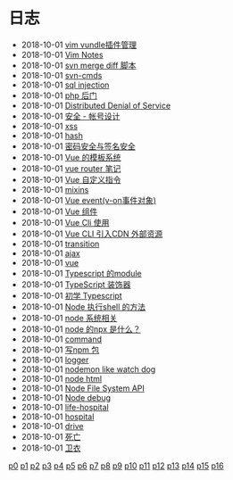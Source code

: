 # 日志
- 2018-10-01 [vim vundle插件管理](/b/vim/2013-2-2-vim-vundle) 
- 2018-10-01 [Vim Notes](/b/vim/2013-12-28-vim-notes) 
- 2018-10-01 [svn merge diff 脚本](/b/svn/svn-merge-sh) 
- 2018-10-01 [svn-cmds](/b/svn/svn-cmds) 
- 2018-10-01 [sql injection](/b/sec/security-sql) 
- 2018-10-01 [php 后门](/b/sec/security-php) 
- 2018-10-01 [Distributed Denial of Service](/b/sec/security-ddos) 
- 2018-10-01 [安全 - 帐号设计](/b/sec/security-account) 
- 2018-10-01 [xss](/b/sec/sec-xss) 
- 2018-10-01 [hash](/b/sec/sec-hash) 
- 2018-10-01 [密码安全与签名安全](/b/sec/sec-cryptography) 
- 2018-10-01 [Vue 的模板系统](/b/ria/vue-tpl) 
- 2018-10-01 [vue router 笔记](/b/ria/vue-route) 
- 2018-10-01 [Vue 自定义指令](/b/ria/vue-project) 
- 2018-10-01 [mixins](/b/ria/vue-ins-mixins) 
- 2018-10-01 [Vue event(v-on事件对象)](/b/ria/vue-event) 
- 2018-10-01 [Vue 组件](/b/ria/vue-component) 
- 2018-10-01 [Vue Cli 使用](/b/ria/vue-cli) 
- 2018-10-01 [Vue CLI 引入CDN 外部资源](/b/ria/vue-cli-cdn) 
- 2018-10-01 [transition](/b/ria/vue-animation) 
- 2018-10-01 [ajax](/b/ria/vue-ajax) 
- 2018-10-01 [vue](/b/ria/vue-) 
- 2018-10-01 [Typescript 的module](/b/ria/ts-module) 
- 2018-10-01 [TypeScript 装饰器](/b/ria/ts-decorator) 
- 2018-10-01 [初学 Typescript](/b/ria/ts-) 
- 2018-10-01 [Node 执行shell 的方法](/b/ria/node-shell) 
- 2018-10-01 [node 系统相关](/b/ria/node-os) 
- 2018-10-01 [node 的npx 是什么？](/b/ria/node-npx) 
- 2018-10-01 [command](/b/ria/node-npm) 
- 2018-10-01 [写npm 包](/b/ria/node-npm-pkg) 
- 2018-10-01 [logger](/b/ria/node-log) 
- 2018-10-01 [nodemon like watch dog](/b/ria/node-koa-server) 
- 2018-10-01 [node html](/b/ria/node-html) 
- 2018-10-01 [Node File System API](/b/ria/node-fs) 
- 2018-10-01 [Node debug](/b/ria/node-debug) 
- 2018-10-01 [life-hospital](/b/life/life-hospital) 
- 2018-10-01 [hospital](/b/life/life-food) 
- 2018-10-01 [drive](/b/life/life-drive) 
- 2018-10-01 [死亡](/b/life/life-die) 
- 2018-10-01 [卫衣](/b/life/life-clothes) 

 [p0](/b/index) [p1](/b/p/p1) [p2](/b/p/p2) [p3](/b/p/p3) [p4](/b/p/p4) [p5](/b/p/p5) [p6](/b/p/p6) [p7](/b/p/p7) [p8](/b/p/p8) [p9](/b/p/p9) [p10](/b/p/p10) [p11](/b/p/p11) [p12](/b/p/p12) [p13](/b/p/p13) [p14](/b/p/p14) [p15](/b/p/p15) [p16](/b/p/p16)